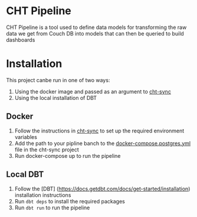 CHT Pipeline
========================

CHT Pipeline is a tool used to define data models for transforming the raw data we get from Couch DB into models that can then be queried to build dashboards

# Installation
This project canbe run in one of two ways:
1. Using the docker image and passed as an argument to [cht-sync](https://github.com/medic/cht-sync)
2. Using the local installation of DBT

## Docker
1. Follow the instructions in [cht-sync](https://github.com/medic/cht-sync) to set up the required environment variables
1. Add the path to your pipline banch to the [docker-compose.postgres.yml](https://github.com/medic/cht-sync/blob/main/docker-compose.postgres.yml#L13) file in the cht-sync project
1. Run docker-compose up to run the pipeline

## Local DBT
1. Follow the [DBT] (https://docs.getdbt.com/docs/get-started/installation) installation instructions
1. Run `dbt deps` to install the required packages
1. Run `dbt run` to run the pipeline
